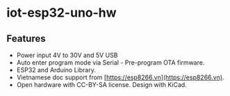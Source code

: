 # iot-esp32-uno-hw

## Features

- Power input 4V to 30V and 5V USB
- Auto enter program mode via Serial - Pre-program OTA firmware.
- ESP32 and Arduino Library.
- Vietnamese doc support from [https://esp8266.vn](https://esp8266.vn).
- Open hardware with CC-BY-SA license.
Design with KiCad.
